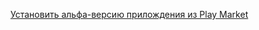 
[Установить альфа-версию прилождения из Play Market](https://play.google.com/store/apps/details?id=com.commandus.buynshare)